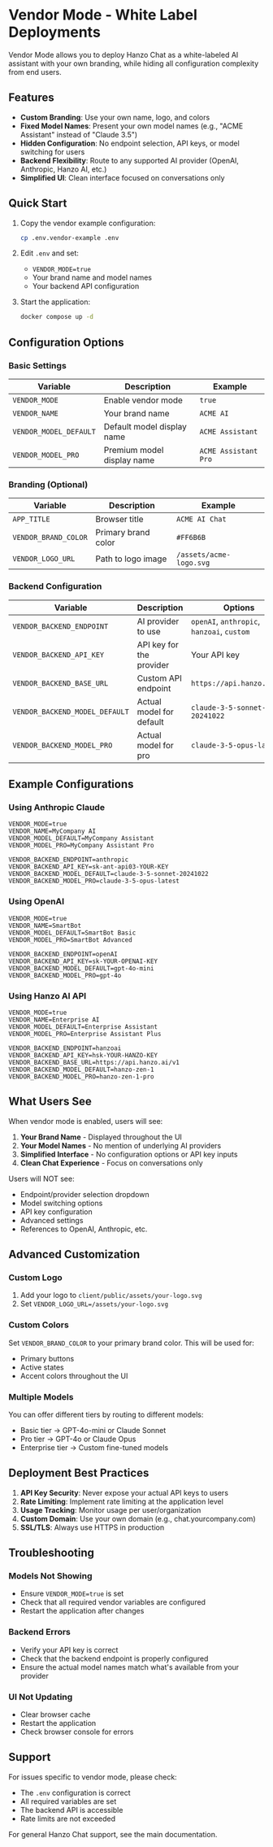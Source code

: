 # Vendor Mode - White Label Deployments

Vendor Mode allows you to deploy Hanzo Chat as a white-labeled AI assistant with your own branding, while hiding all configuration complexity from end users.

## Features

- **Custom Branding**: Use your own name, logo, and colors
- **Fixed Model Names**: Present your own model names (e.g., "ACME Assistant" instead of "Claude 3.5")
- **Hidden Configuration**: No endpoint selection, API keys, or model switching for users
- **Backend Flexibility**: Route to any supported AI provider (OpenAI, Anthropic, Hanzo AI, etc.)
- **Simplified UI**: Clean interface focused on conversations only

## Quick Start

1. Copy the vendor example configuration:
   ```bash
   cp .env.vendor-example .env
   ```

2. Edit `.env` and set:
   - `VENDOR_MODE=true`
   - Your brand name and model names
   - Your backend API configuration

3. Start the application:
   ```bash
   docker compose up -d
   ```

## Configuration Options

### Basic Settings

| Variable | Description | Example |
|----------|-------------|---------|
| `VENDOR_MODE` | Enable vendor mode | `true` |
| `VENDOR_NAME` | Your brand name | `ACME AI` |
| `VENDOR_MODEL_DEFAULT` | Default model display name | `ACME Assistant` |
| `VENDOR_MODEL_PRO` | Premium model display name | `ACME Assistant Pro` |

### Branding (Optional)

| Variable | Description | Example |
|----------|-------------|---------|
| `APP_TITLE` | Browser title | `ACME AI Chat` |
| `VENDOR_BRAND_COLOR` | Primary brand color | `#FF6B6B` |
| `VENDOR_LOGO_URL` | Path to logo image | `/assets/acme-logo.svg` |

### Backend Configuration

| Variable | Description | Options |
|----------|-------------|---------|
| `VENDOR_BACKEND_ENDPOINT` | AI provider to use | `openAI`, `anthropic`, `hanzoai`, `custom` |
| `VENDOR_BACKEND_API_KEY` | API key for the provider | Your API key |
| `VENDOR_BACKEND_BASE_URL` | Custom API endpoint | `https://api.hanzo.ai/v1` |
| `VENDOR_BACKEND_MODEL_DEFAULT` | Actual model for default | `claude-3-5-sonnet-20241022` |
| `VENDOR_BACKEND_MODEL_PRO` | Actual model for pro | `claude-3-5-opus-latest` |

## Example Configurations

### Using Anthropic Claude

```env
VENDOR_MODE=true
VENDOR_NAME=MyCompany AI
VENDOR_MODEL_DEFAULT=MyCompany Assistant
VENDOR_MODEL_PRO=MyCompany Assistant Pro

VENDOR_BACKEND_ENDPOINT=anthropic
VENDOR_BACKEND_API_KEY=sk-ant-api03-YOUR-KEY
VENDOR_BACKEND_MODEL_DEFAULT=claude-3-5-sonnet-20241022
VENDOR_BACKEND_MODEL_PRO=claude-3-5-opus-latest
```

### Using OpenAI

```env
VENDOR_MODE=true
VENDOR_NAME=SmartBot
VENDOR_MODEL_DEFAULT=SmartBot Basic
VENDOR_MODEL_PRO=SmartBot Advanced

VENDOR_BACKEND_ENDPOINT=openAI
VENDOR_BACKEND_API_KEY=sk-YOUR-OPENAI-KEY
VENDOR_BACKEND_MODEL_DEFAULT=gpt-4o-mini
VENDOR_BACKEND_MODEL_PRO=gpt-4o
```

### Using Hanzo AI API

```env
VENDOR_MODE=true
VENDOR_NAME=Enterprise AI
VENDOR_MODEL_DEFAULT=Enterprise Assistant
VENDOR_MODEL_PRO=Enterprise Assistant Plus

VENDOR_BACKEND_ENDPOINT=hanzoai
VENDOR_BACKEND_API_KEY=hsk-YOUR-HANZO-KEY
VENDOR_BACKEND_BASE_URL=https://api.hanzo.ai/v1
VENDOR_BACKEND_MODEL_DEFAULT=hanzo-zen-1
VENDOR_BACKEND_MODEL_PRO=hanzo-zen-1-pro
```

## What Users See

When vendor mode is enabled, users will see:

1. **Your Brand Name** - Displayed throughout the UI
2. **Your Model Names** - No mention of underlying AI providers
3. **Simplified Interface** - No configuration options or API key inputs
4. **Clean Chat Experience** - Focus on conversations only

Users will NOT see:
- Endpoint/provider selection dropdown
- Model switching options
- API key configuration
- Advanced settings
- References to OpenAI, Anthropic, etc.

## Advanced Customization

### Custom Logo

1. Add your logo to `client/public/assets/your-logo.svg`
2. Set `VENDOR_LOGO_URL=/assets/your-logo.svg`

### Custom Colors

Set `VENDOR_BRAND_COLOR` to your primary brand color. This will be used for:
- Primary buttons
- Active states
- Accent colors throughout the UI

### Multiple Models

You can offer different tiers by routing to different models:
- Basic tier → GPT-4o-mini or Claude Sonnet
- Pro tier → GPT-4o or Claude Opus
- Enterprise tier → Custom fine-tuned models

## Deployment Best Practices

1. **API Key Security**: Never expose your actual API keys to users
2. **Rate Limiting**: Implement rate limiting at the application level
3. **Usage Tracking**: Monitor usage per user/organization
4. **Custom Domain**: Use your own domain (e.g., chat.yourcompany.com)
5. **SSL/TLS**: Always use HTTPS in production

## Troubleshooting

### Models Not Showing
- Ensure `VENDOR_MODE=true` is set
- Check that all required vendor variables are configured
- Restart the application after changes

### Backend Errors
- Verify your API key is correct
- Check that the backend endpoint is properly configured
- Ensure the actual model names match what's available from your provider

### UI Not Updating
- Clear browser cache
- Restart the application
- Check browser console for errors

## Support

For issues specific to vendor mode, please check:
- The `.env` configuration is correct
- All required variables are set
- The backend API is accessible
- Rate limits are not exceeded

For general Hanzo Chat support, see the main documentation.